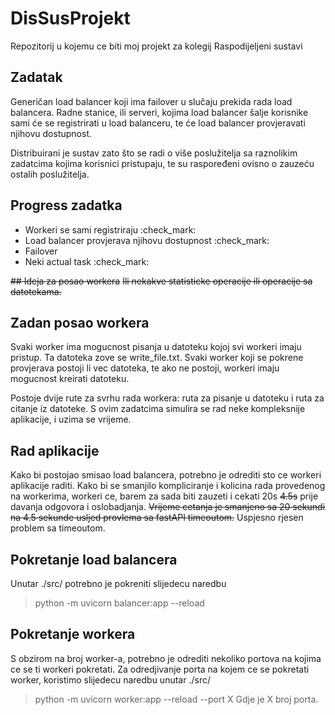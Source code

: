 # DisSusProjekt
Repozitorij u kojemu ce biti moj projekt za kolegij Raspodijeljeni sustavi

## Zadatak
Generičan load balancer koji ima failover u slučaju prekida rada load balancera.
Radne stanice, ili serveri, kojima load balancer šalje korisnike sami će se registrirati u load balanceru, te će load balancer provjeravati njihovu dostupnost.

Distribuirani je sustav zato što se radi o više poslužitelja sa raznolikim zadatcima kojima korisnici pristupaju, te su raspoređeni ovisno o zauzeću ostalih poslužitelja.

## Progress zadatka
- Workeri se sami registriraju :check_mark:
- Load balancer provjerava njihovu dostupnost :check_mark:
- Failover
- Neki actual task :check_mark:

~~## Ideja za posao workera~~
~~Ili nekakve statisticke operacije ili operacije sa datotekama.~~
## Zadan posao workera
Svaki worker ima mogucnost pisanja u datoteku kojoj svi workeri imaju pristup.
Ta datoteka zove se write_file.txt.
Svaki worker koji se pokrene provjerava postoji li vec datoteka, te ako ne postoji, workeri imaju mogucnost kreirati datoteku.

Postoje dvije rute za svrhu rada workera: ruta za pisanje u datoteku i ruta za citanje iz datoteke.
S ovim zadatcima simulira se rad neke kompleksnije aplikacije, i uzima se vrijeme.


## Rad aplikacije
Kako bi postojao smisao load balancera, potrebno je odrediti sto ce workeri aplikacije raditi.
Kako bi se smanjilo kompliciranje i kolicina rada provedenog na workerima, workeri ce, barem za sada biti zauzeti i cekati 20s ~~4.5s~~ prije davanja odgovora i oslobadjanja.
~~Vrijeme cetanja je smanjeno sa 20 sekundi na 4.5 sekunde usljed provlema sa fastAPI timeoutom.~~ Uspjesno rjesen problem sa timeoutom.

## Pokretanje load balancera
Unutar ./src/ potrebno je pokreniti slijedecu naredbu
> python -m uvicorn balancer:app --reload

## Pokretanje workera
S obzirom na broj worker-a, potrebno je odrediti nekoliko portova na kojima ce se ti workeri pokretati.
Za odredjivanje porta na kojem ce se pokretati worker, koristimo slijedecu naredbu unutar ./src/
> python -m uvicorn worker:app --reload --port X
Gdje je X broj porta.